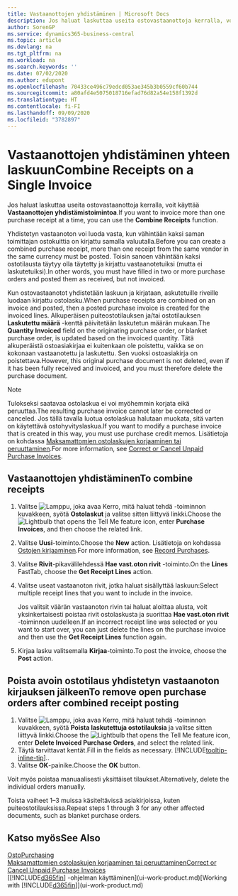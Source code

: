 ```yaml
---
title: Vastaanottojen yhdistäminen | Microsoft Docs
description: Jos haluat laskuttaa useita ostovastaanottoja kerralla, voit käyttää Vastaanottojen yhdistämistoimintoa.
author: SorenGP
ms.service: dynamics365-business-central
ms.topic: article
ms.devlang: na
ms.tgt_pltfrm: na
ms.workload: na
ms.search.keywords: ''
ms.date: 07/02/2020
ms.author: edupont
ms.openlocfilehash: 70433ce496c79edcd053ae345b3b0559cf60b744
ms.sourcegitcommit: a80afd4e5075018716efad76d82a54e158f1392d
ms.translationtype: HT
ms.contentlocale: fi-FI
ms.lasthandoff: 09/09/2020
ms.locfileid: "3782897"
---
```

# <a name="combine-receipts-on-a-single-invoice"></a><span data-ttu-id="c94a0-103">Vastaanottojen yhdistäminen yhteen laskuun</span><span class="sxs-lookup"><span data-stu-id="c94a0-103">Combine Receipts on a Single Invoice</span></span>

<span data-ttu-id="c94a0-104">Jos haluat laskuttaa useita ostovastaanottoja kerralla, voit käyttää **Vastaanottojen yhdistämistoimintoa**.</span><span class="sxs-lookup"><span data-stu-id="c94a0-104">If you want to invoice more than one purchase receipt at a time, you can use the **Combine Receipts** function.</span></span>  

<span data-ttu-id="c94a0-105">Yhdistetyn vastaanoton voi luoda vasta, kun vähintään kaksi saman toimittajan ostokuittia on kirjattu samalla valuutalla.</span><span class="sxs-lookup"><span data-stu-id="c94a0-105">Before you can create a combined purchase receipt, more than one receipt from the same vendor in the same currency must be posted.</span></span> <span data-ttu-id="c94a0-106">Toisin sanoen vähintään kaksi ostotilausta täytyy olla täytetty ja kirjattu vastaanotetuiksi (mutta ei laskutetuiksi).</span><span class="sxs-lookup"><span data-stu-id="c94a0-106">In other words, you must have filled in two or more purchase orders and posted them as received, but not invoiced.</span></span>  

<span data-ttu-id="c94a0-107">Kun ostovastaanotot yhdistetään laskuun ja kirjataan, askutetuille riveille luodaan kirjattu ostolasku.</span><span class="sxs-lookup"><span data-stu-id="c94a0-107">When purchase receipts are combined on an invoice and posted, then a posted purchase invoice is created for the invoiced lines.</span></span> <span data-ttu-id="c94a0-108">Alkuperäisen puiteostotilauksen ja/tai ostotilauksen **Laskutettu määrä** -kenttä päivitetään laskutetun määrän mukaan.</span><span class="sxs-lookup"><span data-stu-id="c94a0-108">The **Quantity Invoiced** field on the originating purchase order, or blanket purchase order, is updated based on the invoiced quantity.</span></span> <span data-ttu-id="c94a0-109">Tätä alkuperäistä ostoasiakirjaa ei kuitenkaan ole poistettu, vaikka se on kokonaan vastaanotettu ja laskutettu. Sen vuoksi ostoasiakirja on poistettava.</span><span class="sxs-lookup"><span data-stu-id="c94a0-109">However, this original purchase document is not deleted, even if it has been fully received and invoiced, and you must therefore delete the purchase document.</span></span>  

> [!NOTE]
> <span data-ttu-id="c94a0-110">Tulokseksi saatavaa ostolaskua ei voi myöhemmin korjata eikä peruuttaa.</span><span class="sxs-lookup"><span data-stu-id="c94a0-110">The resulting purchase invoice cannot later be corrected or canceled.</span></span> <span data-ttu-id="c94a0-111">Jos tällä tavalla luotua ostolaskua halutaan muokata, sitä varten on käytettävä ostohyvityslaskua.</span><span class="sxs-lookup"><span data-stu-id="c94a0-111">If you want to modify a purchase invoice that is created in this way, you must use purchase credit memos.</span></span> <span data-ttu-id="c94a0-112">Lisätietoja on kohdassa [Maksamattomien ostolaskujen korjaaminen tai peruuttaminen](purchasing-how-correct-cancel-unpaid-purchase-invoices.md).</span><span class="sxs-lookup"><span data-stu-id="c94a0-112">For more information, see [Correct or Cancel Unpaid Purchase Invoices](purchasing-how-correct-cancel-unpaid-purchase-invoices.md).</span></span>

## <a name="to-combine-receipts"></a><span data-ttu-id="c94a0-113">Vastaanottojen yhdistäminen</span><span class="sxs-lookup"><span data-stu-id="c94a0-113">To combine receipts</span></span>

1. <span data-ttu-id="c94a0-114">Valitse ![Lamppu, joka avaa Kerro, mitä haluat tehdä -toiminnon](media/ui-search/search_small.png "Kerro, mitä haluat tehdä") kuvakkeen, syötä **Ostolaskut** ja valitse sitten liittyvä linkki.</span><span class="sxs-lookup"><span data-stu-id="c94a0-114">Choose the ![Lightbulb that opens the Tell Me feature](media/ui-search/search_small.png "Tell me what you want to do") icon, enter **Purchase Invoices**, and then choose the related link.</span></span>  
2. <span data-ttu-id="c94a0-115">Valitse **Uusi**-toiminto.</span><span class="sxs-lookup"><span data-stu-id="c94a0-115">Choose the **New** action.</span></span> <span data-ttu-id="c94a0-116">Lisätietoja on kohdassa [Ostojen kirjaaminen](purchasing-how-record-purchases.md).</span><span class="sxs-lookup"><span data-stu-id="c94a0-116">For more information, see [Record Purchases](purchasing-how-record-purchases.md).</span></span>  
3. <span data-ttu-id="c94a0-117">Valitse **Rivit**-pikavälilehdessä **Hae vast.oton rivit** -toiminto.</span><span class="sxs-lookup"><span data-stu-id="c94a0-117">On the **Lines** FastTab, choose the **Get Receipt Lines** action.</span></span>  
4. <span data-ttu-id="c94a0-118">Valitse useat vastaanoton rivit, jotka haluat sisällyttää laskuun:</span><span class="sxs-lookup"><span data-stu-id="c94a0-118">Select multiple receipt lines that you want to include in the invoice.</span></span>  

    <span data-ttu-id="c94a0-119">Jos valitsit väärän vastaanoton rivin tai haluat aloittaa alusta, voit yksinkertaisesti poistaa rivit ostolaskusta ja suorittaa **Hae vast.oton rivit** -toiminnon uudelleen.</span><span class="sxs-lookup"><span data-stu-id="c94a0-119">If an incorrect receipt line was selected or you want to start over, you can just delete the lines on the purchase invoice and then use the **Get Receipt Lines** function again.</span></span>  
5. <span data-ttu-id="c94a0-120">Kirjaa lasku valitsemalla **Kirjaa**-toiminto.</span><span class="sxs-lookup"><span data-stu-id="c94a0-120">To post the invoice, choose the **Post** action.</span></span>  

## <a name="to-remove-open-purchase-orders-after-combined-receipt-posting"></a><span data-ttu-id="c94a0-121">Poista avoin ostotilaus yhdistetyn vastaanoton kirjauksen jälkeen</span><span class="sxs-lookup"><span data-stu-id="c94a0-121">To remove open purchase orders after combined receipt posting</span></span>

1. <span data-ttu-id="c94a0-122">Valitse ![Lamppu, joka avaa Kerro, mitä haluat tehdä -toiminnon](media/ui-search/search_small.png "Kerro, mitä haluat tehdä") kuvakkeen, syötä **Poista laskutettuja ostotilauksia** ja valitse sitten liittyvä linkki.</span><span class="sxs-lookup"><span data-stu-id="c94a0-122">Choose the ![Lightbulb that opens the Tell Me feature](media/ui-search/search_small.png "Tell me what you want to do") icon, enter **Delete Invoiced Purchase Orders**, and select the related link.</span></span>  
2. <span data-ttu-id="c94a0-123">Täytä tarvittavat kentät.</span><span class="sxs-lookup"><span data-stu-id="c94a0-123">Fill in the fields as necessary.</span></span> [!INCLUDE[tooltip-inline-tip](includes/tooltip-inline-tip_md.md)]<span data-ttu-id="c94a0-124">.</span><span class="sxs-lookup"><span data-stu-id="c94a0-124">.</span></span>
3. <span data-ttu-id="c94a0-125">Valitse **OK**-painike.</span><span class="sxs-lookup"><span data-stu-id="c94a0-125">Choose the **OK** button.</span></span>  

<span data-ttu-id="c94a0-126">Voit myös poistaa manuaalisesti yksittäiset tilaukset.</span><span class="sxs-lookup"><span data-stu-id="c94a0-126">Alternatively, delete the individual orders manually.</span></span>

<span data-ttu-id="c94a0-127">Toista vaiheet 1–3 muissa käsiteltävissä asiakirjoissa, kuten puiteostotilauksissa.</span><span class="sxs-lookup"><span data-stu-id="c94a0-127">Repeat steps 1 through 3 for any other affected documents, such as blanket purchase orders.</span></span>

## <a name="see-also"></a><span data-ttu-id="c94a0-128">Katso myös</span><span class="sxs-lookup"><span data-stu-id="c94a0-128">See Also</span></span>

[<span data-ttu-id="c94a0-129">Osto</span><span class="sxs-lookup"><span data-stu-id="c94a0-129">Purchasing</span></span>](purchasing-manage-purchasing.md)  
[<span data-ttu-id="c94a0-130">Maksamattomien ostolaskujen korjaaminen tai peruuttaminen</span><span class="sxs-lookup"><span data-stu-id="c94a0-130">Correct or Cancel Unpaid Purchase Invoices</span></span>](purchasing-how-correct-cancel-unpaid-purchase-invoices.md)  
<span data-ttu-id="c94a0-131">[[!INCLUDE[d365fin](includes/d365fin_md.md)] -ohjelman käyttäminen](ui-work-product.md)</span><span class="sxs-lookup"><span data-stu-id="c94a0-131">[Working with [!INCLUDE[d365fin](includes/d365fin_md.md)]](ui-work-product.md)</span></span>  
